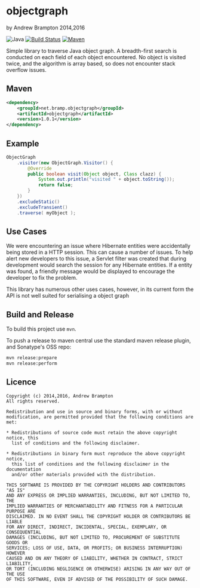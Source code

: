 objectgraph
===========
by Andrew Brampton 2014,2016

![Java](https://img.shields.io/badge/Java-8+-brightgreen.svg)
[![Build Status](https://img.shields.io/travis/bramp/objectgraph.svg)](https://travis-ci.org/bramp/objectgraph)
[![Maven](https://img.shields.io/maven-central/v/net.bramp.objectgraph/objectgraph.svg)](http://mvnrepository.com/artifact/net.bramp.objectgraph/objectgraph)

Simple library to traverse Java object graph. A breadth-first search is conducted
on each field of each object encountered. No object is visited twice, and the
algorithm is array based, so does not encounter stack overflow issues.


Maven
-----

```xml
<dependency>
	<groupId>net.bramp.objectgraph</groupId>
	<artifactId>objectgraph</artifactId>
	<version>1.0.1</version>
</dependency>
```

Example
-------

```java
ObjectGraph
    .visitor(new ObjectGraph.Visitor() {
	    @Override
	    public boolean visit(Object object, Class clazz) {
		    System.out.println("visited " + object.toString());
		    return false;
	    }
    })
    .excludeStatic()
    .excludeTransient()
    .traverse( myObject );
```

Use Cases
---------

We were encountering an issue where Hibernate entities were accidentally being
stored in a HTTP session. This can cause a number of issues. To help alert new
developers to this issue, a Servlet filter was created that during development
would search the session for any Hibernate entities. If a entity was found, a
friendly message would be displayed to encourage the developer to fix the
problem.

This library has numerous other uses cases, however, in its current form the
API is not well suited for serialising a object graph

Build and Release
-----------------

To build this project use ``mvn``.

To push a release to maven central use the standard maven release plugin, and Sonatype's OSS repo:

```bash
mvn release:prepare
mvn release:perform
```

Licence
-------
	Copyright (c) 2014,2016, Andrew Brampton
	All rights reserved.
	
	Redistribution and use in source and binary forms, with or without
	modification, are permitted provided that the following conditions are met:
	
	* Redistributions of source code must retain the above copyright notice, this
	  list of conditions and the following disclaimer.
	
	* Redistributions in binary form must reproduce the above copyright notice,
	  this list of conditions and the following disclaimer in the documentation
	  and/or other materials provided with the distribution.
	
	THIS SOFTWARE IS PROVIDED BY THE COPYRIGHT HOLDERS AND CONTRIBUTORS "AS IS"
	AND ANY EXPRESS OR IMPLIED WARRANTIES, INCLUDING, BUT NOT LIMITED TO, THE
	IMPLIED WARRANTIES OF MERCHANTABILITY AND FITNESS FOR A PARTICULAR PURPOSE ARE
	DISCLAIMED. IN NO EVENT SHALL THE COPYRIGHT HOLDER OR CONTRIBUTORS BE LIABLE
	FOR ANY DIRECT, INDIRECT, INCIDENTAL, SPECIAL, EXEMPLARY, OR CONSEQUENTIAL
	DAMAGES (INCLUDING, BUT NOT LIMITED TO, PROCUREMENT OF SUBSTITUTE GOODS OR
	SERVICES; LOSS OF USE, DATA, OR PROFITS; OR BUSINESS INTERRUPTION) HOWEVER
	CAUSED AND ON ANY THEORY OF LIABILITY, WHETHER IN CONTRACT, STRICT LIABILITY,
	OR TORT (INCLUDING NEGLIGENCE OR OTHERWISE) ARISING IN ANY WAY OUT OF THE USE
	OF THIS SOFTWARE, EVEN IF ADVISED OF THE POSSIBILITY OF SUCH DAMAGE.

